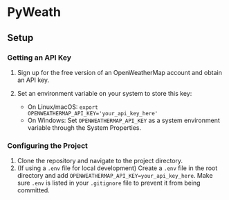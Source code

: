 # PyWeath

## Setup

### Getting an API Key

1. Sign up for the free version of an OpenWeatherMap account and obtain an API key.
2. Set an environment variable on your system to store this key:

   - On Linux/macOS: `export OPENWEATHERMAP_API_KEY='your_api_key_here'`
   - On Windows: Set `OPENWEATHERMAP_API_KEY` as a system environment variable through the System Properties.

### Configuring the Project

1. Clone the repository and navigate to the project directory.
2. (If using a `.env` file for local development) Create a `.env` file in the root directory and add `OPENWEATHERMAP_API_KEY=your_api_key_here`. Make sure `.env` is listed in your `.gitignore` file to prevent it from being committed.
